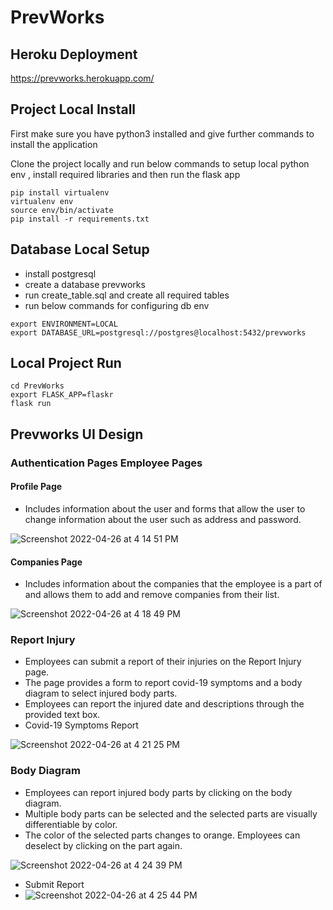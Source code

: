 # PrevWorks

## Heroku Deployment

https://prevworks.herokuapp.com/


## Project Local Install

First make sure you have python3 installed and give further commands to install the application

Clone the project locally and run below commands to setup local python env , 
install required libraries and then run the flask app

```
pip install virtualenv
virtualenv env
source env/bin/activate
pip install -r requirements.txt
```


## Database Local Setup 

- install postgresql
- create a database prevworks  
- run create_table.sql and create all required tables
- run below commands for configuring db env

```commandline
export ENVIRONMENT=LOCAL
export DATABASE_URL=postgresql://postgres@localhost:5432/prevworks
```
##  Local Project Run 

```
cd PrevWorks
export FLASK_APP=flaskr
flask run
```


## Prevworks UI Design

### Authentication Pages Employee Pages
#### Profile Page
- Includes information about the user and forms that allow the user to change information about the user such as address and password.

![Screenshot 2022-04-26 at 4 14 51 PM](https://user-images.githubusercontent.com/335651/165283453-b80008da-9fd0-4819-92f9-8761a95be34e.png)

#### Companies Page
-  Includes information about the companies that the employee is a part of and allows them to add and remove companies from their list.

![Screenshot 2022-04-26 at 4 18 49 PM](https://user-images.githubusercontent.com/335651/165284165-4063d636-2dcf-4d35-a7b0-b1bac2c63bd1.png)

### Report Injury
-  Employees can submit a report of their injuries on the Report Injury page. 
-  The page provides a form to report covid-19 symptoms and a body diagram to select injured body parts. 
-  Employees can report the injured date and descriptions through the provided text box.
-  Covid-19 Symptoms Report

![Screenshot 2022-04-26 at 4 21 25 PM](https://user-images.githubusercontent.com/335651/165284493-e475191b-dc10-43cf-bcdf-869dca216976.png)

### Body Diagram
-  Employees can report injured body parts by clicking on the body diagram. 
-  Multiple body parts can be selected and the selected parts are visually differentiable by color. 
-  The color of the selected parts changes to orange. Employees can deselect by clicking on the part again.

![Screenshot 2022-04-26 at 4 24 39 PM](https://user-images.githubusercontent.com/335651/165285037-1a25635b-5cb0-4832-94d6-0a32bd2821d4.png)

 -  Submit Report
 -  ![Screenshot 2022-04-26 at 4 25 44 PM](https://user-images.githubusercontent.com/335651/165285181-af02c03f-9990-4779-9ad0-ca483c9852a5.png)



